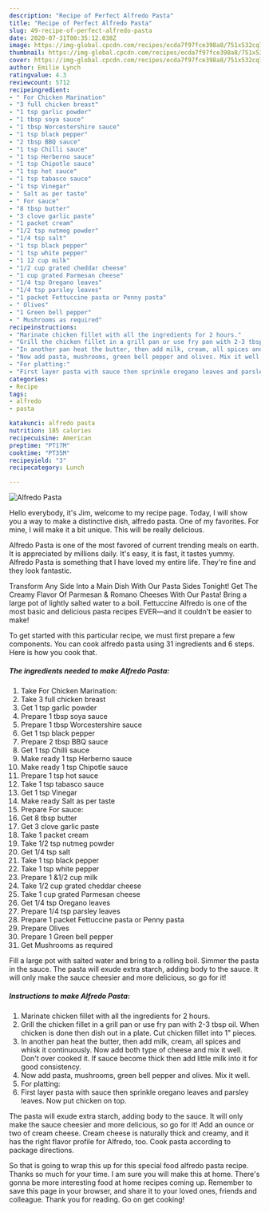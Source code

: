 ```yaml
---
description: "Recipe of Perfect Alfredo Pasta"
title: "Recipe of Perfect Alfredo Pasta"
slug: 49-recipe-of-perfect-alfredo-pasta
date: 2020-07-31T00:35:12.038Z
image: https://img-global.cpcdn.com/recipes/ecda7f97fce398a8/751x532cq70/alfredo-pasta-recipe-main-photo.jpg
thumbnail: https://img-global.cpcdn.com/recipes/ecda7f97fce398a8/751x532cq70/alfredo-pasta-recipe-main-photo.jpg
cover: https://img-global.cpcdn.com/recipes/ecda7f97fce398a8/751x532cq70/alfredo-pasta-recipe-main-photo.jpg
author: Emilie Lynch
ratingvalue: 4.3
reviewcount: 5712
recipeingredient:
- " For Chicken Marination"
- "3 full chicken breast"
- "1 tsp garlic powder"
- "1 tbsp soya sauce"
- "1 tbsp Worcestershire sauce"
- "1 tsp black pepper"
- "2 tbsp BBQ sauce"
- "1 tsp Chilli sauce"
- "1 tsp Herberno sauce"
- "1 tsp Chipotle sauce"
- "1 tsp hot sauce"
- "1 tsp tabasco sauce"
- "1 tsp Vinegar"
- " Salt as per taste"
- " For sauce"
- "8 tbsp butter"
- "3 clove garlic paste"
- "1 packet cream"
- "1/2 tsp nutmeg powder"
- "1/4 tsp salt"
- "1 tsp black pepper"
- "1 tsp white pepper"
- "1 12 cup milk"
- "1/2 cup grated cheddar cheese"
- "1 cup grated Parmesan cheese"
- "1/4 tsp Oregano leaves"
- "1/4 tsp parsley leaves"
- "1 packet Fettuccine pasta or Penny pasta"
- " Olives"
- "1 Green bell pepper"
- " Mushrooms as required"
recipeinstructions:
- "Marinate chicken fillet with all the ingredients for 2 hours."
- "Grill the chicken fillet in a grill pan or use fry pan with 2-3 tbsp oil. When chicken is done then dish out in a plate. Cut chicken fillet into 1&#34; pieces."
- "In another pan heat the butter, then add milk, cream, all spices and whisk it continuously. Now add both type of cheese and mix it well. Don&#39;t over cooked it. If sauce become thick then add little milk into it for good consistency."
- "Now add pasta, mushrooms, green bell pepper and olives. Mix it well."
- "For platting:"
- "First layer pasta with sauce then sprinkle oregano leaves and parsley leaves. Now put chicken on top."
categories:
- Recipe
tags:
- alfredo
- pasta

katakunci: alfredo pasta 
nutrition: 185 calories
recipecuisine: American
preptime: "PT17M"
cooktime: "PT35M"
recipeyield: "3"
recipecategory: Lunch

---
```



![Alfredo Pasta](https://img-global.cpcdn.com/recipes/ecda7f97fce398a8/751x532cq70/alfredo-pasta-recipe-main-photo.jpg)

Hello everybody, it's Jim, welcome to my recipe page. Today, I will show you a way to make a distinctive dish, alfredo pasta. One of my favorites. For mine, I will make it a bit unique. This will be really delicious.

Alfredo Pasta is one of the most favored of current trending meals on earth. It is appreciated by millions daily. It's easy, it is fast, it tastes yummy. Alfredo Pasta is something that I have loved my entire life. They're fine and they look fantastic.

Transform Any Side Into a Main Dish With Our Pasta Sides Tonight! Get The Creamy Flavor Of Parmesan &amp; Romano Cheeses With Our Pasta! Bring a large pot of lightly salted water to a boil. Fettuccine Alfredo is one of the most basic and delicious pasta recipes EVER—and it couldn&#39;t be easier to make!


To get started with this particular recipe, we must first prepare a few components. You can cook alfredo pasta using 31 ingredients and 6 steps. Here is how you cook that.

<!--inarticleads1-->

##### The ingredients needed to make Alfredo Pasta:

1. Take  For Chicken Marination:
1. Take 3 full chicken breast
1. Get 1 tsp garlic powder
1. Prepare 1 tbsp soya sauce
1. Prepare 1 tbsp Worcestershire sauce
1. Get 1 tsp black pepper
1. Prepare 2 tbsp BBQ sauce
1. Get 1 tsp Chilli sauce
1. Make ready 1 tsp Herberno sauce
1. Make ready 1 tsp Chipotle sauce
1. Prepare 1 tsp hot sauce
1. Take 1 tsp tabasco sauce
1. Get 1 tsp Vinegar
1. Make ready  Salt as per taste
1. Prepare  For sauce:
1. Get 8 tbsp butter
1. Get 3 clove garlic paste
1. Take 1 packet cream
1. Take 1/2 tsp nutmeg powder
1. Get 1/4 tsp salt
1. Take 1 tsp black pepper
1. Take 1 tsp white pepper
1. Prepare 1 &amp;1/2 cup milk
1. Take 1/2 cup grated cheddar cheese
1. Take 1 cup grated Parmesan cheese
1. Get 1/4 tsp Oregano leaves
1. Prepare 1/4 tsp parsley leaves
1. Prepare 1 packet Fettuccine pasta or Penny pasta
1. Prepare  Olives
1. Prepare 1 Green bell pepper
1. Get  Mushrooms as required


Fill a large pot with salted water and bring to a rolling boil. Simmer the pasta in the sauce. The pasta will exude extra starch, adding body to the sauce. It will only make the sauce cheesier and more delicious, so go for it! 

<!--inarticleads2-->

##### Instructions to make Alfredo Pasta:

1. Marinate chicken fillet with all the ingredients for 2 hours.
1. Grill the chicken fillet in a grill pan or use fry pan with 2-3 tbsp oil. When chicken is done then dish out in a plate. Cut chicken fillet into 1&#34; pieces.
1. In another pan heat the butter, then add milk, cream, all spices and whisk it continuously. Now add both type of cheese and mix it well. Don&#39;t over cooked it. If sauce become thick then add little milk into it for good consistency.
1. Now add pasta, mushrooms, green bell pepper and olives. Mix it well.
1. For platting:
1. First layer pasta with sauce then sprinkle oregano leaves and parsley leaves. Now put chicken on top.


The pasta will exude extra starch, adding body to the sauce. It will only make the sauce cheesier and more delicious, so go for it! Add an ounce or two of cream cheese. Cream cheese is naturally thick and creamy, and it has the right flavor profile for Alfredo, too. Cook pasta according to package directions. 

So that is going to wrap this up for this special food alfredo pasta recipe. Thanks so much for your time. I am sure you will make this at home. There's gonna be more interesting food at home recipes coming up. Remember to save this page in your browser, and share it to your loved ones, friends and colleague. Thank you for reading. Go on get cooking!
